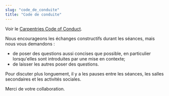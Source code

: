 ```yaml
---
slug: "code_de_conduite"
title: "Code de conduite"
---
```


Voir le [Carpentries Code of Conduct](https://docs.carpentries.org/topic_folders/policies/code-of-conduct.html).

Nous encourageons les échanges constructifs durant les séances, mais nous vous demandons :
* de poser des questions aussi concises que possible, en particulier
  lorsqu'elles sont introduites par une mise en contexte;
* de laisser les autres poser des questions.

Pour discuter plus longuement, il y a les pauses entre les séances,
les salles secondaires et les activités sociales.

Merci de votre collaboration.
